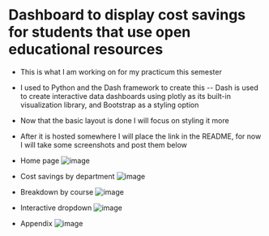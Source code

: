 # Dashboard to display cost savings for students that use open educational resources

- This is what I am working on for my practicum this semester
- I used to Python and the Dash framework to create this -- Dash is used to create interactive data dashboards using plotly as its built-in visualization library, and Bootstrap as a styling option
- Now that the basic layout is done I will focus on styling it more
- After it is hosted somewhere I will place the link in the README, for now I will take some screenshots and post them below

- Home page
![image](https://github.com/GriffEngel/practicum-dash-app/assets/125166144/e45a10a6-8f7f-4a11-ac5e-01222b98837b)
- Cost savings by department
![image](https://github.com/GriffEngel/practicum-dash-app/assets/125166144/3bc91ead-9541-40a6-acf7-d53c3c90c2d6)
- Breakdown by course
![image](https://github.com/GriffEngel/practicum-dash-app/assets/125166144/18c29b7a-3d71-422e-bbd1-b4e4e5562336)
- Interactive dropdown
![image](https://github.com/GriffEngel/practicum-dash-app/assets/125166144/fc3f415d-b5a9-4018-bfa8-d89e28507593)
- Appendix
![image](https://github.com/GriffEngel/practicum-dash-app/assets/125166144/d540b2a9-c176-4bc0-b3ef-93a678d9b926)
